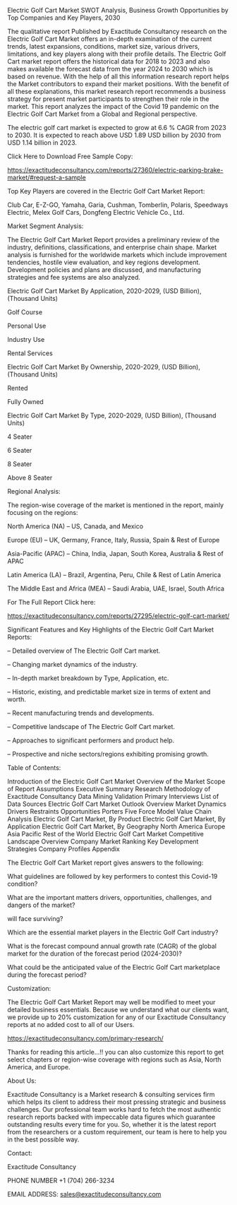 Electric Golf Cart Market SWOT Analysis, Business Growth Opportunities by Top Companies and Key Players, 2030

The qualitative report Published by Exactitude Consultancy research on the Electric Golf Cart Market offers an in-depth examination of the current trends, latest expansions, conditions, market size, various drivers, limitations, and key players along with their profile details. The Electric Golf Cart market report offers the historical data for 2018 to 2023 and also makes available the forecast data from the year 2024 to 2030 which is based on revenue. With the help of all this information research report helps the Market contributors to expand their market positions. With the benefit of all these explanations, this market research report recommends a business strategy for present market participants to strengthen their role in the market. This report analyzes the impact of the Covid 19 pandemic on the Electric Golf Cart Market from a Global and Regional perspective.

The electric golf cart market is expected to grow at 6.6 % CAGR from 2023 to 2030. It is expected to reach above USD 1.89 USD billion by 2030 from USD 1.14 billion in 2023.

Click Here to Download Free Sample Copy:

https://exactitudeconsultancy.com/reports/27360/electric-parking-brake-market/#request-a-sample

Top Key Players are covered in the Electric Golf Cart Market Report:

Club Car, E-Z-GO, Yamaha, Garia, Cushman, Tomberlin, Polaris, Speedways Electric, Melex Golf Cars, Dongfeng Electric Vehicle Co., Ltd.

Market Segment Analysis:

The Electric Golf Cart Market Report provides a preliminary review of the industry, definitions, classifications, and enterprise chain shape. Market analysis is furnished for the worldwide markets which include improvement tendencies, hostile view evaluation, and key regions development. Development policies and plans are discussed, and manufacturing strategies and fee systems are also analyzed.

Electric Golf Cart Market By Application, 2020-2029, (USD Billion), (Thousand Units)

Golf Course

Personal Use

Industry Use

Rental Services

Electric Golf Cart Market By Ownership, 2020-2029, (USD Billion), (Thousand Units)

Rented

Fully Owned

Electric Golf Cart Market By Type, 2020-2029, (USD Billion), (Thousand Units)

4 Seater

6 Seater

8 Seater

Above 8 Seater




Regional Analysis:

The region-wise coverage of the market is mentioned in the report, mainly focusing on the regions:

North America (NA) – US, Canada, and Mexico

Europe (EU) – UK, Germany, France, Italy, Russia, Spain & Rest of Europe

Asia-Pacific (APAC) – China, India, Japan, South Korea, Australia & Rest of APAC

Latin America (LA) – Brazil, Argentina, Peru, Chile & Rest of Latin America

The Middle East and Africa (MEA) – Saudi Arabia, UAE, Israel, South Africa

For The Full Report Click here:

https://exactitudeconsultancy.com/reports/27295/electric-golf-cart-market/

Significant Features and Key Highlights of the Electric Golf Cart Market Reports:

– Detailed overview of The Electric Golf Cart market.

– Changing market dynamics of the industry.

– In-depth market breakdown by Type, Application, etc.

– Historic, existing, and predictable market size in terms of extent and worth.

– Recent manufacturing trends and developments.

– Competitive landscape of The Electric Golf Cart market.

– Approaches to significant performers and product help.

– Prospective and niche sectors/regions exhibiting promising growth.

Table of Contents:

Introduction of the Electric Golf Cart Market
Overview of the Market
Scope of Report
Assumptions
Executive Summary
Research Methodology of Exactitude Consultancy
Data Mining
Validation
Primary Interviews
List of Data Sources
Electric Golf Cart Market Outlook
Overview
Market Dynamics
Drivers
Restraints
Opportunities
Porters Five Force Model
Value Chain Analysis
Electric Golf Cart Market, By Product
Electric Golf Cart Market, By Application
Electric Golf Cart Market, By Geography
North America
Europe
Asia Pacific
Rest of the World
Electric Golf Cart Market Competitive Landscape
Overview
Company Market Ranking
Key Development Strategies
Company Profiles
Appendix

The Electric Golf Cart Market report gives answers to the following:

What guidelines are followed by key performers to contest this Covid-19 condition?

What are the important matters drivers, opportunities, challenges, and dangers of the market?

will face surviving?

Which are the essential market players in the Electric Golf Cart industry?

What is the forecast compound annual growth rate (CAGR) of the global market for the duration of the forecast period (2024-2030)?

What could be the anticipated value of the Electric Golf Cart marketplace during the forecast period?

Customization:

The Electric Golf Cart Market Report may well be modified to meet your detailed business essentials. Because we understand what our clients want, we provide up to 20% customization for any of our Exactitude Consultancy reports at no added cost to all of our Users.

https://exactitudeconsultancy.com/primary-research/

Thanks for reading this article...!! you can also customize this report to get select chapters or region-wise coverage with regions such as Asia, North America, and Europe.

About Us:

Exactitude Consultancy is a Market research & consulting services firm which helps its client to address their most pressing strategic and business challenges. Our professional team works hard to fetch the most authentic research reports backed with impeccable data figures which guarantee outstanding results every time for you. So, whether it is the latest report from the researchers or a custom requirement, our team is here to help you in the best possible way.

Contact:

Exactitude Consultancy

PHONE NUMBER +1 (704) 266-3234

EMAIL ADDRESS: sales@exactitudeconsultancy.com  
